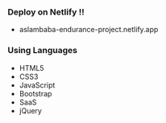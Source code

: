 ### Deploy on Netlify !!
- aslambaba-endurance-project.netlify.app

### Using Languages
- HTML5
- CSS3
- JavaScript
- Bootstrap
- SaaS
- jQuery